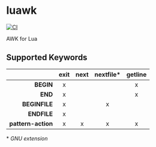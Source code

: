 # luawk

[![CI](https://github.com/goregath/luawk/actions/workflows/ci.yml/badge.svg)](https://github.com/goregath/luawk/actions/workflows/ci.yml)

AWK for Lua

## Supported Keywords

|                    | **exit** | **next** | **nextfile\*** | **getline** |
|-------------------:|:--------:|:--------:|:--------------:|:-----------:|
|          **BEGIN** |     x    |          |                |      x      |
|            **END** |     x    |          |                |      x      |
|      **BEGINFILE** |     x    |          |        x       |             |
|        **ENDFILE** |     x    |          |                |             |
| **pattern-action** |     x    |     x    |        x       |      x      |

\* *GNU extension*
